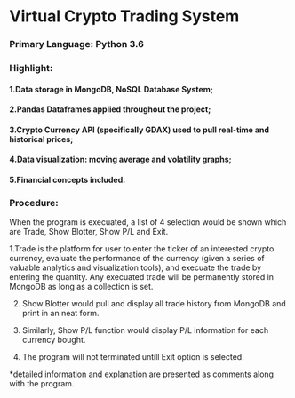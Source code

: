 # Virtual Crypto Trading System

### Primary Language: Python 3.6

### Highlight: 

#### 1.Data storage in MongoDB, NoSQL Database System;   
#### 2.Pandas Dataframes applied throughout the project;   
#### 3.Crypto Currency API (specifically GDAX) used to pull real-time and historical prices;   
#### 4.Data visualization: moving average and volatility graphs;     
#### 5.Financial concepts included.  

### Procedure:

When the program is execuated, a list of 4 selection would be shown which are Trade, Show Blotter, Show P/L and Exit.

1.Trade is the platform for user to enter the ticker of an interested crypto currency, evaluate the performance of the currency (given a series of valuable analytics and visualization tools), and execuate the trade by entering the quantity. Any execuated trade will be permanently stored in MongoDB as long as a collection is set.

2. Show Blotter would pull and display all trade history from MongoDB and print in an neat form.

3. Similarly, Show P/L function would display P/L information for each currency bought. 

4. The program will not terminated untill Exit option is selected.

*detailed information and explanation are presented as comments along with the program.
